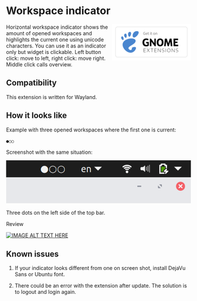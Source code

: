 # Workspace indicator 
[<img src="https://raw.githubusercontent.com/andyholmes/gnome-shell-extensions-badge/master/get-it-on-ego.svg?sanitize=true" height="100" align="right">](https://extensions.gnome.org/extension/3952/workspace-indicator/)


Horizontal workspace indicator shows the amount of opened workspaces and highlights the current one using unicode characters.
You can use it as an indicator only but widget is clickable. Left button click: move to left, right click: move right. Middle click calls overview.

## Compatibility

This extension is written for Wayland. 


## How it looks like

Example with three opened workspaces where the first one is current:

    ●○○

Screenshot with the same situation:

![screenshot](assets/screenshot.png)

Three dots on the left side of the top bar.

Review

[![IMAGE ALT TEXT HERE](https://img.youtube.com/vi/gd8K0kAOMlA/0.jpg)](https://www.youtube.com/watch?v=gd8K0kAOMlA)

## Known issues

1. If your indicator looks different from one on screen shot, install DejaVu Sans or Ubuntu font.

2. There could be an error with the extension after update. The solution is to logout and login again.
